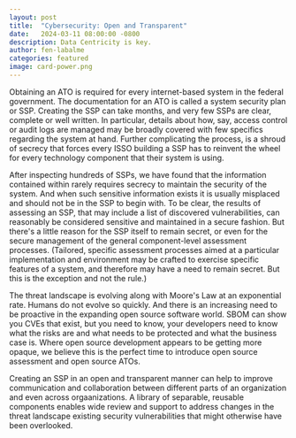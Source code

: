 ```yaml
---
layout: post
title:  "Cybersecurity: Open and Transparent"
date:   2024-03-11 08:00:00 -0800
description: Data Centricity is key.
author: fen-labalme
categories: featured
image: card-power.png
---
```


Obtaining an ATO is required for every internet-based system in the federal government. The documentation for an ATO is called a system security plan or SSP. Creating the SSP can take months, and very few SSPs are clear, complete or well written. In particular, details about how, say, access control or audit logs are managed may be broadly covered with few specifics regarding the system at hand. Further complicating the process, is a shroud of secrecy that forces every ISSO building a SSP has to reinvent the wheel for every technology component that their system is using.

After inspecting hundreds of SSPs, we have found that the information contained within rarely requires secrecy to maintain the security of the system. And when such sensitive information exists it is usually misplaced and should not be in the SSP to begin with. To be clear, the results of assessing an SSP, that may include a list of discovered vulnerabilities, can reasonably be considered sensitive and maintained in a secure fashion. But there's a little reason for the SSP itself to remain secret, or even for the secure management of the general component-level assessment processes. (Tailored, specific assessment processes aimed at a particular implementation and environment may be crafted to exercise specific features of a system, and therefore may have a need to remain secret. But this is the exception and not the rule.)

The threat landscape is evolving along with Moore's Law at an exponential rate. Humans do not evolve so quickly. And there is an increasing need to be proactive in the expanding open source software world. SBOM can show you CVEs that exist, but you need to know, your developers need to know what the risks are and what needs to be protected and what the business case is. Where open source development appears to be getting more opaque, we believe this is the perfect time to introduce open source assessment and open source ATOs.

Creating an SSP in an open and transparent manner can help to improve communication and collaboration between different parts of an organization and even across orgaanizations. A library of separable, reusable components enables wide review and support to address changes in the threat landscape existing security vulnerabilities that might otherwise have been overlooked.
